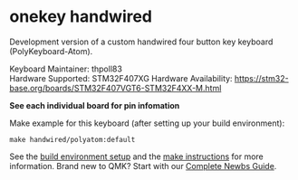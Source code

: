 # onekey handwired

Development version of a custom handwired four button key keyboard (PolyKeyboard-Atom).

Keyboard Maintainer: thpoll83  
Hardware Supported: STM32F407XG
Hardware Availability: https://stm32-base.org/boards/STM32F407VGT6-STM32F4XX-M.html

**See each individual board for pin infomation**

Make example for this keyboard (after setting up your build environment):

    make handwired/polyatom:default

See the [build environment setup](https://docs.qmk.fm/#/getting_started_build_tools) and the [make instructions](https://docs.qmk.fm/#/getting_started_make_guide) for more information. Brand new to QMK? Start with our [Complete Newbs Guide](https://docs.qmk.fm/#/newbs).

